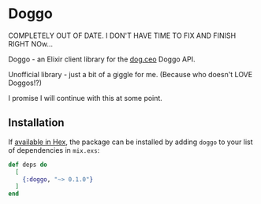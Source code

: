 # Doggo

COMPLETELY OUT OF DATE.  I DON'T HAVE TIME TO FIX AND FINISH RIGHT NOw...

Doggo - an Elixir client library for the [dog.ceo](https://dog.ceo/dog-api/) Doggo API.

Unofficial library - just a bit of a giggle for me.  (Because who doesn't LOVE Doggos!?)

I promise I will continue with this at some point.

## Installation

If [available in Hex](https://hex.pm/docs/publish), the package can be installed
by adding `doggo` to your list of dependencies in `mix.exs`:

```elixir
def deps do
  [
    {:doggo, "~> 0.1.0"}
  ]
end
```
